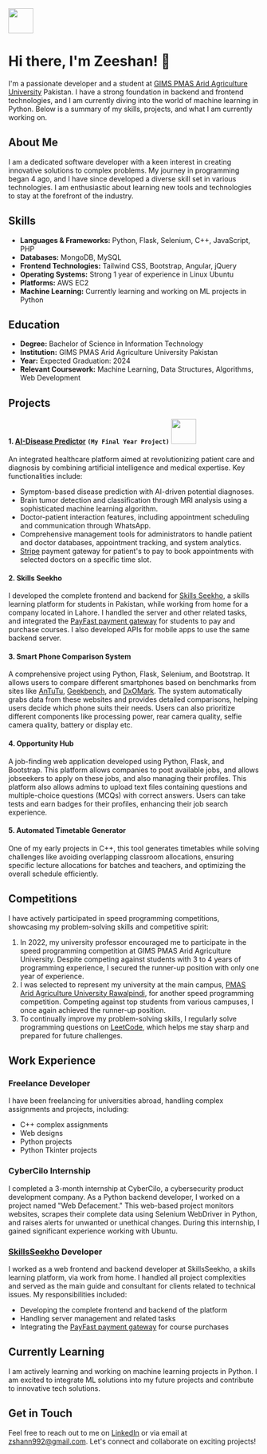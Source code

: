 <img src="https://raw.githubusercontent.com/FortAwesome/Font-Awesome/6.x/svgs/solid/crown.svg" width="50" height="50">

# Hi there, I'm Zeeshan! 👋

I'm a passionate developer and a student at [GIMS PMAS Arid Agriculture University](http://www.gims.edu.pk/) Pakistan. I have a strong foundation in backend and frontend technologies, and I am currently diving into the world of machine learning in Python. Below is a summary of my skills, projects, and what I am currently working on.

## About Me
I am a dedicated software developer with a keen interest in creating innovative solutions to complex problems. My journey in programming began 4 ago, and I have since developed a diverse skill set in various technologies. I am enthusiastic about learning new tools and technologies to stay at the forefront of the industry.

## Skills
- **Languages & Frameworks:** Python, Flask, Selenium, C++, JavaScript, PHP
- **Databases:** MongoDB, MySQL
- **Frontend Technologies:** Tailwind CSS, Bootstrap, Angular, jQuery
- **Operating Systems:** Strong 1 year of experience in Linux Ubuntu
- **Platforms:** AWS EC2
- **Machine Learning:** Currently learning and working on ML projects in Python

## Education
- **Degree:** Bachelor of Science in Information Technology
- **Institution:** GIMS PMAS Arid Agriculture University Pakistan
- **Year:** Expected Graduation: 2024
- **Relevant Coursework:** Machine Learning, Data Structures, Algorithms, Web Development

## Projects

#### 1. [AI-Disease Predictor](http://ec2-18-221-164-243.us-east-2.compute.amazonaws.com/home) `(My Final Year Project)` <img src="[fa-crown.svg](https://img.icons8.com/?size=24&id=88586&format=png)" width="50" height="50">
An integrated healthcare platform aimed at revolutionizing patient care and diagnosis by combining artificial intelligence and medical expertise. Key functionalities include:
- Symptom-based disease prediction with AI-driven potential diagnoses.
- Brain tumor detection and classification through MRI analysis using a sophisticated machine learning algorithm.
- Doctor-patient interaction features, including appointment scheduling and communication through WhatsApp.
- Comprehensive management tools for administrators to handle patient and doctor databases, appointment tracking, and system analytics.
- [Stripe](https://stripe.com/) payment gateway for patient's to pay to book appointments with selected doctors on a specific time slot.

#### 2. Skills Seekho
I developed the complete frontend and backend for [Skills Seekho](https://www.skillsseekho.com), a skills learning platform for students in Pakistan, while working from home for a company located in Lahore. I handled the server and other related tasks, and integrated the [PayFast payment gateway](https://gopayfast.com/) for students to pay and purchase courses. I also developed APIs for mobile apps to use the same backend server.

#### 3. Smart Phone Comparison System
A comprehensive project using Python, Flask, Selenium, and Bootstrap. It allows users to compare different smartphones based on benchmarks from sites like [AnTuTu](https://www.antutu.com), [Geekbench](https://www.geekbench.com), and [DxOMark](https://www.dxomark.com). The system automatically grabs data from these websites and provides detailed comparisons, helping users decide which phone suits their needs. Users can also prioritize different components like processing power, rear camera quality, selfie camera quality, battery or display etc.

#### 4. Opportunity Hub
A job-finding web application developed using Python, Flask, and Bootstrap. This platform allows companies to post available jobs, and allows jobseekers to apply on these jobs, and also managing their profiles. This platform also allows admins to upload text files containing questions and multiple-choice questions (MCQs) with correct answers. Users can take tests and earn badges for their profiles, enhancing their job search experience.

#### 5. Automated Timetable Generator
One of my early projects in C++, this tool generates timetables while solving challenges like avoiding overlapping classroom allocations, ensuring specific lecture allocations for batches and teachers, and optimizing the overall schedule efficiently.

## Competitions
I have actively participated in speed programming competitions, showcasing my problem-solving skills and competitive spirit:
1. In 2022, my university professor encouraged me to participate in the speed programming competition at GIMS PMAS Arid Agriculture University. Despite competing against students with 3 to 4 years of programming experience, I secured the runner-up position with only one year of experience.
2. I was selected to represent my university at the main campus, [PMAS Arid Agriculture University Rawalpindi](https://www.uaar.edu.pk/index.php), for another speed programming competition. Competing against top students from various campuses, I once again achieved the runner-up position.
3. To continually improve my problem-solving skills, I regularly solve programming questions on [LeetCode](https://www.leetcode.com), which helps me stay sharp and prepared for future challenges.

## Work Experience
### Freelance Developer
I have been freelancing for universities abroad, handling complex assignments and projects, including:
- C++ complex assignments
- Web designs
- Python projects
- Python Tkinter projects

### CyberCilo Internship
I completed a 3-month internship at CyberCilo, a cybersecurity product development company. As a Python backend developer, I worked on a project named "Web Defacement." This web-based project monitors websites, scrapes their complete data using Selenium WebDriver in Python, and raises alerts for unwanted or unethical changes. During this internship, I gained significant experience working with Ubuntu.

### [SkillsSeekho](https://www.skillsseekho.com) Developer
I worked as a web frontend and backend developer at SkillsSeekho, a skills learning platform, via work from home. I handled all project complexities and served as the main guide and consultant for clients related to technical issues. My responsibilities included:
- Developing the complete frontend and backend of the platform
- Handling server management and related tasks
- Integrating the [PayFast payment gateway](https://gopayfast.com/) for course purchases

## Currently Learning
I am actively learning and working on machine learning projects in Python. I am excited to integrate ML solutions into my future projects and contribute to innovative tech solutions.

## Get in Touch
Feel free to reach out to me on [LinkedIn](your-linkedin-profile) or via email at zshann992@gmail.com. Let's connect and collaborate on exciting projects!
